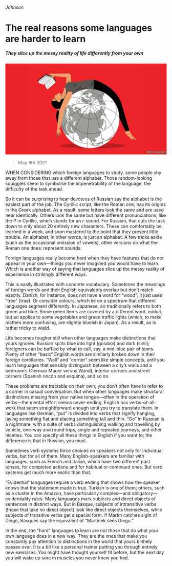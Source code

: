 ###### Johnson

# The real reasons some languages are harder to learn 

##### They slice up the messy reality of life differently from your own 

![image](images/20210508_BKD001_1.jpg) 

> May 8th 2021 

WHEN CONSIDERING which foreign languages to study, some people shy away from those that use a different alphabet. Those random-looking squiggles seem to symbolise the impenetrability of the language, the difficulty of the task ahead.

So it can be surprising to hear devotees of Russian say the alphabet is the easiest part of the job. The Cyrillic script, like the Roman one, has its origins in the Greek alphabet. As a result, some letters look the same and are used near identically. Others look the same but have different pronunciations, like the P in Cyrillic, which stands for an r-sound. For Russian, that cuts the task down to only about 20 entirely new characters. These can comfortably be learned in a week, and soon mastered to the point that they present little trouble. An alphabet, in other words, is just an alphabet. A few tricks aside (such as the occasional omission of vowels), other versions do what the Roman one does: represent sounds.


Foreign languages really become hard when they have features that do not appear in your own—things you never imagined you would have to learn. Which is another way of saying that languages slice up the messy reality of experience in strikingly different ways.

This is easily illustrated with concrete vocabulary. Sometimes the meanings of foreign words and their English equivalents overlap but don’t match exactly. Danish, for instance, does not have a word for “wood”; it just uses “tree” (trae). Or consider colours, which lie on a spectrum that different languages segment differently. In Japanese, ao traditionally refers to both green and blue. Some green items are covered by a different word, midori, but ao applies to some vegetables and green traffic lights (which, to make matters more confusing, are slightly blueish in Japan). As a result, ao is rather tricky to wield.

Life becomes tougher still when other languages make distinctions that yours ignores. Russian splits blue into light (goluboi) and dark (sinii); foreigners can be baffled by what to call, say, a mid-blue pair of jeans. Plenty of other “basic” English words are similarly broken down in their foreign corollaries. “Wall” and “corner” seem like simple concepts, until you learn languages that sensibly distinguish between a city’s walls and a bedroom’s (German Mauer versus Wand), interior corners and street corners (Spanish rincón and esquina), and so on.

These problems are tractable on their own; you don’t often have to refer to a corner in casual conversation. But when other languages make structural distinctions missing from your native tongue—often in the operation of verbs—the mental effort seems never-ending. English has verbs-of-all-work that seem straightforward enough until you try to translate them. In languages like German, “put” is divided into verbs that signify hanging, laying something flat and placing something tall and thin. “Go” in Russian is a nightmare, with a suite of verbs distinguishing walking and travelling by vehicle, one-way and round trips, single and repeated journeys, and other niceties. You can specify all these things in English if you want to; the difference is that in Russian, you must.

Sometimes verb systems force choices on speakers not only for individual verbs, but for all of them. Many English-speakers are familiar with languages, such as French and Italian, which have two different past tenses, for completed actions and for habitual or continued ones. But verb systems get much more exotic than that.

“Evidential” languages require a verb ending that shows how the speaker knows that the statement made is true. Turkish is one of them; others, such as a cluster in the Amazon, have particularly complex—and obligatory—evidentiality rules. Many languages mark subjects and direct objects of sentences in distinct ways. But in Basque, subjects of intransitive verbs (those that take no direct object) look like direct objects themselves, while subjects of transitive verbs get a special form. If Martin catches sight of Diego, Basques say the equivalent of “Martinek sees Diego.”

In the end, the “hard” languages to learn are not those that do what your own language does in a new way. They are the ones that make you constantly pay attention to distinctions in the world that yours blithely passes over. It is a bit like a personal trainer putting you through entirely new exercises. You might have thought yourself fit before, but the next day you will wake up sore in muscles you never knew you had.

